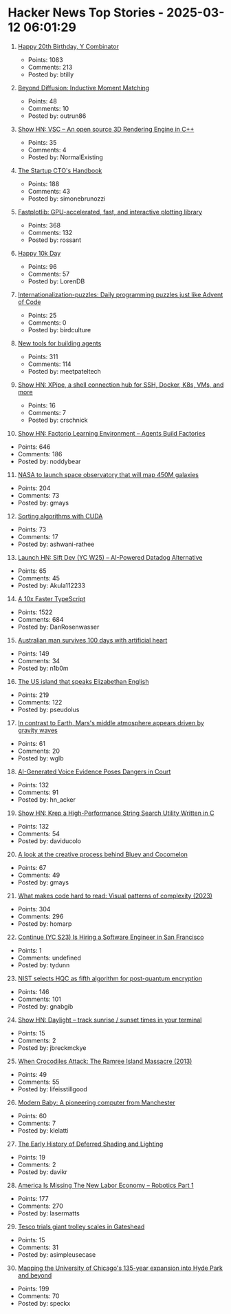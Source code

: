 # Hacker News Top Stories - 2025-03-12 06:01:29

1. [Happy 20th Birthday, Y Combinator](https://twitter.com/garrytan/status/1899092996702048709)
   - Points: 1083
   - Comments: 213
   - Posted by: btilly

2. [Beyond Diffusion: Inductive Moment Matching](https://lumalabs.ai/news/inductive-moment-matching)
   - Points: 48
   - Comments: 10
   - Posted by: outrun86

3. [Show HN: VSC – An open source 3D Rendering Engine in C++](https://github.com/WW92030-STORAGE/VSC)
   - Points: 35
   - Comments: 4
   - Posted by: NormalExisting

4. [The Startup CTO's Handbook](https://github.com/ZachGoldberg/Startup-CTO-Handbook/blob/main/StartupCTOHandbook.md)
   - Points: 188
   - Comments: 43
   - Posted by: simonebrunozzi

5. [Fastplotlib: GPU-accelerated, fast, and interactive plotting library](https://medium.com/@caitlin9165/fastplotlib-driving-scientific-discovery-through-data-visualization-418f8bff094c)
   - Points: 368
   - Comments: 132
   - Posted by: rossant

6. [Happy 10k Day](https://blog.comma.ai/happy10kday/)
   - Points: 96
   - Comments: 57
   - Posted by: LorenDB

7. [Internationalization-puzzles: Daily programming puzzles just like Advent of Code](https://i18n-puzzles.com/)
   - Points: 25
   - Comments: 0
   - Posted by: birdculture

8. [New tools for building agents](https://openai.com/index/new-tools-for-building-agents/)
   - Points: 311
   - Comments: 114
   - Posted by: meetpateltech

9. [Show HN: XPipe, a shell connection hub for SSH, Docker, K8s, VMs, and more](https://xpipe.io/)
   - Points: 16
   - Comments: 7
   - Posted by: crschnick

10. [Show HN: Factorio Learning Environment – Agents Build Factories](https://jackhopkins.github.io/factorio-learning-environment/)
   - Points: 646
   - Comments: 186
   - Posted by: noddybear

11. [NASA to launch space observatory that will map 450M galaxies](https://www.nbcnews.com/science/space/nasa-spherex-space-observatory-launch-map-galaxies-universe-rcna190877)
   - Points: 204
   - Comments: 73
   - Posted by: gmays

12. [Sorting algorithms with CUDA](https://ashwanirathee.com/blog/2025/sort2/)
   - Points: 73
   - Comments: 17
   - Posted by: ashwani-rathee

13. [Launch HN: Sift Dev (YC W25) – AI-Powered Datadog Alternative](undefined)
   - Points: 65
   - Comments: 45
   - Posted by: Akula112233

14. [A 10x Faster TypeScript](https://devblogs.microsoft.com/typescript/typescript-native-port/)
   - Points: 1522
   - Comments: 684
   - Posted by: DanRosenwasser

15. [Australian man survives 100 days with artificial heart](https://www.theguardian.com/australia-news/2025/mar/12/australian-man-survives-100-days-with-artificial-heart-in-world-first-success)
   - Points: 149
   - Comments: 34
   - Posted by: n1b0m

16. [The US island that speaks Elizabethan English](https://www.bbc.com/travel/article/20190623-the-us-island-that-speaks-elizabethan-english)
   - Points: 219
   - Comments: 122
   - Posted by: pseudolus

17. [In contrast to Earth, Mars's middle atmosphere appears driven by gravity waves](https://phys.org/news/2025-03-contrast-earth-mars-middle-atmosphere.html)
   - Points: 61
   - Comments: 20
   - Posted by: wglb

18. [AI-Generated Voice Evidence Poses Dangers in Court](https://www.lawfaremedia.org/article/ai-generated-voice-evidence-poses-dangers-in-court)
   - Points: 132
   - Comments: 91
   - Posted by: hn_acker

19. [Show HN: Krep a High-Performance String Search Utility Written in C](https://davidesantangelo.github.io/krep/)
   - Points: 132
   - Comments: 54
   - Posted by: daviducolo

20. [A look at the creative process behind Bluey and Cocomelon](https://www.readtrung.com/p/why-i-love-bluey-and-hate-cocomelon)
   - Points: 67
   - Comments: 49
   - Posted by: gmays

21. [What makes code hard to read: Visual patterns of complexity (2023)](https://seeinglogic.com/posts/visual-readability-patterns/)
   - Points: 304
   - Comments: 296
   - Posted by: homarp

22. [Continue (YC S23) Is Hiring a Software Engineer in San Francisco](https://www.ycombinator.com/companies/continue/jobs/smcxRnM-software-engineer)
   - Points: 1
   - Comments: undefined
   - Posted by: tydunn

23. [NIST selects HQC as fifth algorithm for post-quantum encryption](https://www.nist.gov/news-events/news/2025/03/nist-selects-hqc-fifth-algorithm-post-quantum-encryption)
   - Points: 146
   - Comments: 101
   - Posted by: gnabgib

24. [Show HN: Daylight – track sunrise / sunset times in your terminal](https://github.com/jbreckmckye/daylight)
   - Points: 15
   - Comments: 2
   - Posted by: jbreckmckye

25. [When Crocodiles Attack: The Ramree Island Massacre (2013)](https://www.atlasobscura.com/articles/the-ramree-island-massacre)
   - Points: 49
   - Comments: 55
   - Posted by: lifeisstillgood

26. [Modern Baby: A pioneering computer from Manchester](https://thechipletter.substack.com/p/modern-baby)
   - Points: 60
   - Comments: 7
   - Posted by: klelatti

27. [The Early History of Deferred Shading and Lighting](https://sites.google.com/site/richgel99/the-early-history-of-deferred-shading-and-lighting)
   - Points: 19
   - Comments: 2
   - Posted by: davikr

28. [America Is Missing The New Labor Economy – Robotics Part 1](https://semianalysis.com/2025/03/11/america-is-missing-the-new-labor-economy-robotics-part-1/)
   - Points: 177
   - Comments: 270
   - Posted by: lasermatts

29. [Tesco trials giant trolley scales in Gateshead](https://www.bbc.co.uk/news/articles/c0rzvrjkklko)
   - Points: 15
   - Comments: 31
   - Posted by: asimpleusecase

30. [Mapping the University of Chicago's 135-year expansion into Hyde Park and beyond](https://chicagomaroon.github.io/data-visualizations/2025/uchicago-property/)
   - Points: 199
   - Comments: 70
   - Posted by: speckx

